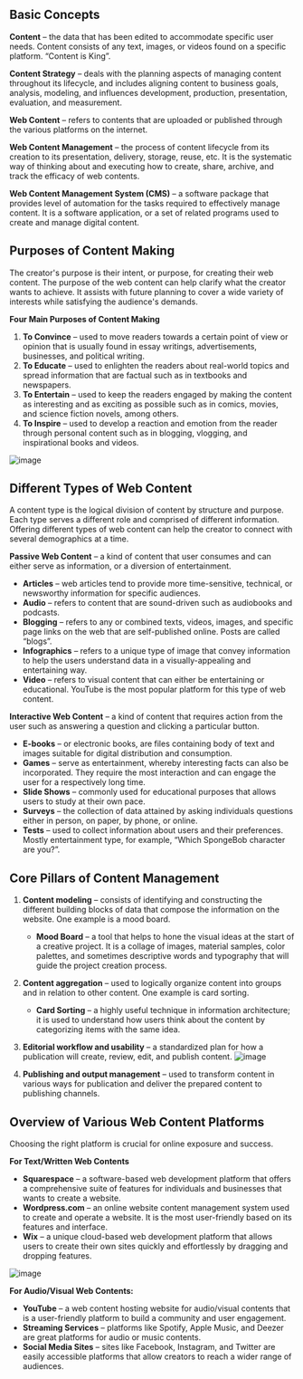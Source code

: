 ## Basic Concepts

**Content** – the data that has been edited to accommodate specific user needs. Content consists of any text, images, or videos found on a specific platform. “Content is King”.

**Content Strategy** – deals with the planning aspects of managing content throughout its lifecycle, and includes aligning content to business goals, analysis, modeling, and influences development, production, presentation, evaluation, and measurement.

**Web Content** – refers to contents that are uploaded or published through the various platforms on the internet.

**Web Content Management** – the process of content lifecycle from its creation to its presentation, delivery, storage, reuse, etc. It is the systematic way of thinking about and executing how to create, share, archive, and track the efficacy of web contents.

**Web Content Management System (CMS)** – a software package that provides level of automation for the tasks required to effectively manage content. It is a software application, or a set of related programs used to create and manage digital content.

## Purposes of Content Making

The creator's purpose is their intent, or purpose, for creating their web content. The purpose of the web content can help clarify what the creator wants to achieve. It assists with future planning to cover a wide variety of interests while satisfying the audience's demands.

**Four Main Purposes of Content Making**

1. **To Convince** – used to move readers towards a certain point of view or opinion that is usually found in essay writings, advertisements, businesses, and political writing.
2. **To Educate** – used to enlighten the readers about real-world topics and spread information that are factual such as in textbooks and newspapers.
3. **To Entertain** – used to keep the readers engaged by making the content as interesting and as exciting as possible such as in comics, movies, and science fiction novels, among others.
4. **To Inspire** – used to develop a reaction and emotion from the reader through personal content such as in blogging, vlogging, and inspirational books and videos.

![image](https://github.com/user-attachments/assets/694f821d-811f-422a-86ec-1f8aa6b3f071)


## Different Types of Web Content

A content type is the logical division of content by structure and purpose. Each type serves a different role and comprised of different information. Offering different types of web content can help the creator to connect with several demographics at a time.

**Passive Web Content** – a kind of content that user consumes and can either serve as information, or a diversion of entertainment.

- **Articles** – web articles tend to provide more time-sensitive, technical, or newsworthy information for specific audiences.
- **Audio** – refers to content that are sound-driven such as audiobooks and podcasts.
- **Blogging** – refers to any or combined texts, videos, images, and specific page links on the web that are self-published online. Posts are called “blogs”.
- **Infographics** – refers to a unique type of image that convey information to help the users understand data in a visually-appealing and entertaining way.
- **Video** – refers to visual content that can either be entertaining or educational. YouTube is the most popular platform for this type of web content.

**Interactive Web Content** – a kind of content that requires action from the user such as answering a question and clicking a particular button.

- **E-books** – or electronic books, are files containing body of text and images suitable for digital distribution and consumption.
- **Games** – serve as entertainment, whereby interesting facts can also be incorporated. They require the most interaction and can engage the user for a respectively long time.
- **Slide Shows** – commonly used for educational purposes that allows users to study at their own pace.
- **Surveys** – the collection of data attained by asking individuals questions either in person, on paper, by phone, or online.
- **Tests** – used to collect information about users and their preferences. Mostly entertainment type, for example, “Which SpongeBob character are you?”.

## Core Pillars of Content Management

1. **Content modeling** – consists of identifying and constructing the different building blocks of data that compose the information on the website. One example is a mood board.

   - **Mood Board** – a tool that helps to hone the visual ideas at the start of a creative project. It is a collage of images, material samples, color palettes, and sometimes descriptive words and typography that will guide the project creation process.

2. **Content aggregation** – used to logically organize content into groups and in relation to other content. One example is card sorting.

   - **Card Sorting** – a highly useful technique in information architecture; it is used to understand how users think about the content by categorizing items with the same idea.

3. **Editorial workflow and usability** – a standardized plan for how a publication will create, review, edit, and publish content.
   ![image](https://github.com/user-attachments/assets/e17167ca-89e6-4cfe-b2b9-4e6a35d83e54)
4. **Publishing and output management** – used to transform content in various ways for publication and deliver the prepared content to publishing channels.

## Overview of Various Web Content Platforms

Choosing the right platform is crucial for online exposure and success.

**For Text/Written Web Contents**

- **Squarespace** – a software-based web development platform that offers a comprehensive suite of features for individuals and businesses that wants to create a website.
- **Wordpress.com** – an online website content management system used to create and operate a website. It is the most user-friendly based on its features and interface.
- **Wix** – a unique cloud-based web development platform that allows users to create their own sites quickly and effortlessly by dragging and dropping features.

![image](https://github.com/user-attachments/assets/552adca8-b646-4bc6-8a6d-ac5781918f59)

**For Audio/Visual Web Contents:**

- **YouTube** – a web content hosting website for audio/visual contents that is a user-friendly platform to build a community and user engagement.
- **Streaming Services** – platforms like Spotify, Apple Music, and Deezer are great platforms for audio or music contents.
- **Social Media Sites** – sites like Facebook, Instagram, and Twitter are easily accessible platforms that allow creators to reach a wider range of audiences.
